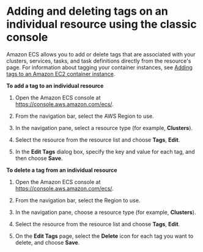 # Adding and deleting tags on an individual resource using the classic console<a name="adding-or-deleting-tags-classic"></a>

Amazon ECS allows you to add or delete tags that are associated with your clusters, services, tasks, and task definitions directly from the resource's page\. For information about tagging your container instances, see [Adding tags to an Amazon EC2 container instance](ecs-using-tags.md#instance-details-tags)\.

**To add a tag to an individual resource**

1. Open the Amazon ECS console at [https://console\.aws\.amazon\.com/ecs/](https://console.aws.amazon.com/ecs/)\.

1. From the navigation bar, select the AWS Region to use\.

1. In the navigation pane, select a resource type \(for example, **Clusters**\)\.

1. Select the resource from the resource list and choose **Tags**, **Edit**\.

1. In the **Edit Tags** dialog box, specify the key and value for each tag, and then choose **Save**\.

**To delete a tag from an individual resource**

1. Open the Amazon ECS console at [https://console\.aws\.amazon\.com/ecs/](https://console.aws.amazon.com/ecs/)\.

1. From the navigation bar, select the Region to use\.

1. In the navigation pane, choose a resource type \(for example, **Clusters**\)\.

1. Select the resource from the resource list and choose **Tags**, **Edit**\.

1. On the **Edit Tags** page, select the **Delete** icon for each tag you want to delete, and choose **Save**\.